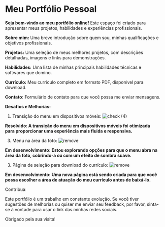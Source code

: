# Meu Portfólio Pessoal

**Seja bem-vindo ao meu portfólio online!** Este espaço foi criado para apresentar meus projetos, habilidades e experiências profissionais.


**Sobre mim:** Uma breve introdução sobre quem sou, minhas qualificações e objetivos profissionais.

**Projetos:** Uma seleção de meus melhores projetos, com descrições detalhadas, imagens e links para demonstrações.

**Habilidades:** Uma lista de minhas principais habilidades técnicas e softwares que domino.

**Currículo:** Meu currículo completo em formato PDF, disponível para download.

**Contato:** Formulário de contato para que você possa me enviar mensagens.


**Desafios e Melhorias:**

1. Transição do menu em dispositivos móveis: ![check (4)](https://github.com/gabrielucasantos/personal-portfolio/assets/132011614/beefd0de-764b-4a12-9739-ab8678679c2f)
   
**Resolvido: A transição do menu em dispositivos móveis foi otimizada para proporcionar uma experiência mais fluida e responsiva.**

3. Menu na área da foto: ![remove](https://github.com/gabrielucasantos/personal-portfolio/assets/132011614/88f43711-5751-4d45-bbf2-ced4df3d02d8)

**Em desenvolvimento: Estou explorando opções para que o menu abra na área da foto, cobrindo-a ou com um efeito de sombra suave.**

3. Página de seleção para download do currículo: ![remove](https://github.com/gabrielucasantos/personal-portfolio/assets/132011614/88f43711-5751-4d45-bbf2-ced4df3d02d8)

**Em desenvolvimento: Uma nova página está sendo criada para que você possa escolher a área de atuação do meu currículo antes de baixá-lo.**

Contribua:

Este portfólio é um trabalho em constante evolução. Se você tiver sugestões de melhorias ou quiser me enviar seu feedback, por favor, sinta-se à vontade para usar o link das minhas redes sociais.

Obrigado pela sua visita!
